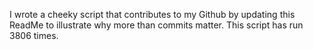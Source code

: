I wrote a cheeky script that contributes to my Github by updating this ReadMe to illustrate why more than commits matter. This script has run 3806 times.